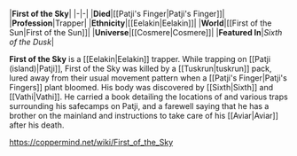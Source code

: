 |**First of the Sky**|
|-|-|
|**Died**|[[Patji's Finger\|Patji's Finger]]|
|**Profession**|Trapper|
|**Ethnicity**|[[Eelakin\|Eelakin]]|
|**World**|[[First of the Sun\|First of the Sun]]|
|**Universe**|[[Cosmere\|Cosmere]]|
|**Featured In**|*Sixth of the Dusk*|

**First of the Sky** is a [[Eelakin\|Eelakin]] trapper.
While trapping on [[Patji (island)\|Patji]], First of the Sky was killed by a [[Tuskrun\|tuskrun]] pack, lured away from their usual movement pattern when a [[Patji's Finger\|Patji's Fingers]] plant bloomed. His body was discovered by [[Sixth\|Sixth]] and [[Vathi\|Vathi]]. He carried a book detailing the locations of and various traps surrounding his safecamps on Patji, and a farewell saying that he has a brother on the mainland and instructions to take care of his [[Aviar\|Aviar]] after his death.



https://coppermind.net/wiki/First_of_the_Sky